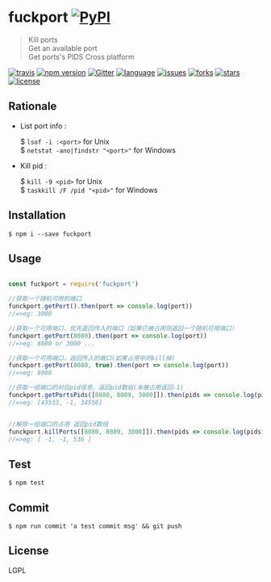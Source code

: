 # fuckport [![PyPI](https://img.shields.io/pypi/status/Django.svg?style=plastic)](https://github.com/uv-w/fuckport)
> Kill ports  
> Get an available port  
> Get ports's PIDS
>Cross platform 

[![travis](https://travis-ci.org/Alamofire/Alamofire.svg?branch=master)](https://github.com/uv-w/fuckport)
[![npm version](https://badge.fury.io/js/fuckport.svg)](https://badge.fury.io/js/fuckport)
[![Gitter](https://badges.gitter.im/JoinChat.svg)](https://gitter.im/fuckport/Lobby)  [![language](https://img.shields.io/badge/language-node-blue.svg)](https://img.shields.io/badge/language-swift-orange.svg)
[![issues](https://img.shields.io/github/issues/uv-w/fuckport.svg)](https://github.com/uv-w/fuckport/issues)
[![forks](https://img.shields.io/github/forks/uv-w/fuckport.svg)](https://github.com/uv-w/fuckport/network)
[![stars](https://img.shields.io/github/stars/uv-w/fuckport.svg)](https://github.com/uv-w/fuckport/stargazers)
[![license](https://img.shields.io/badge/license-GPL-blue.svg)](https://raw.githubusercontent.com/uv-w/fuckport/master/LICENSE)

## Rationale

* List port info :  

	$ `lsof -i :<port>` for Unix  
	$ `netstat -ano|findstr "<port>"` for Windows

* Kill pid :  

  $ `kill -9 <pid>` for Unix  
	$ `taskkill /F /pid "<pid>"` for Windows


## Installation

	$ npm i --save fuckport

## Usage

```js

const fuckport = require('fuckport')

//获取一个随机可用的端口
funckport.getPort().then(port => console.log(port))
//=>eg: 3000

//获取一个可用端口，优先返回传入的端口（如果已被占用则返回一个随机可用端口）
funckport.getPort(8080).then(port => console.log(port))
//=>eg: 8080 or 3000 ...

//获取一个可用端口，返回传入的端口(如果占用中则kill掉)
funckport.getPort(8080, true).then(port => console.log(port))
//=>eg: 8080

//获取一组端口的对应pid信息，返回pid数组(未被占用返回-1)
funckport.getPortsPids([8080, 8089, 3000]]).then(pids => console.log(pids))
//=>eg: [43533, -1, 34556]


//解除一组端口的占用 返回pid数组
funckport.killPorts([8080, 8089, 3000]]).then(pids => console.log(pids))
//=>eg: [ -1, -1, 536 ]
```
## Test
	$ npm test

## Commit
	$ npm run commit 'a test commit msg' && git push

## License
LGPL
